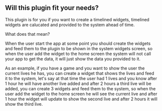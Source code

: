 ## Will this plugin fit your needs?

This plugin is for you if you want to create a timelined widgets, timelined widgets are calucated and provided to the system ahead of time.

What does that mean?

When the user start the app at some point you should create the widgets and feed them to the plugin to be shown in the system widgets screen, so when the user add the widget to the home screen the system will not call your app to get the data, it will just show the data you provided to it.

As an example, if you have a game and you want to show the user the current lives he has, you can create a widget that shows the lives and feed it to the system, let's say at that time the user had 1 lives and you know after 1 hour he will have another live added and after 2 hours a third live will be added, you can create 3 widgets and feed them to the system, so when the user add the widget to the home screen he will see the current live and after 1 hour the widget will update to show the second live and after 2 hours it will show the third live.

